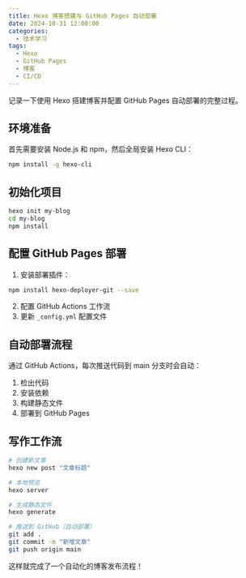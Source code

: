```yaml
---
title: Hexo 博客搭建与 GitHub Pages 自动部署
date: 2024-10-31 12:00:00
categories: 
  - 技术学习
tags:
  - Hexo
  - GitHub Pages
  - 博客
  - CI/CD
---
```


记录一下使用 Hexo 搭建博客并配置 GitHub Pages 自动部署的完整过程。

## 环境准备

首先需要安装 Node.js 和 npm，然后全局安装 Hexo CLI：

```bash
npm install -g hexo-cli
```

## 初始化项目

```bash
hexo init my-blog
cd my-blog
npm install
```

## 配置 GitHub Pages 部署

1. 安装部署插件：
```bash
npm install hexo-deployer-git --save
```

2. 配置 GitHub Actions 工作流
3. 更新 `_config.yml` 配置文件

<!-- more -->

## 自动部署流程

通过 GitHub Actions，每次推送代码到 main 分支时会自动：
1. 检出代码
2. 安装依赖
3. 构建静态文件
4. 部署到 GitHub Pages

## 写作工作流

```bash
# 创建新文章
hexo new post "文章标题"

# 本地预览
hexo server

# 生成静态文件
hexo generate

# 推送到 GitHub（自动部署）
git add .
git commit -m "新增文章"
git push origin main
```

这样就完成了一个自动化的博客发布流程！